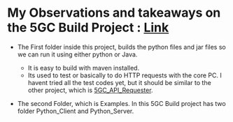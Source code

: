 # My Observations and takeaways on the 5GC Build Project : [Link](https://github.com/H21lab/5GC_build)

- The First folder inside this project, builds the python files and jar files so we can run it using either python or Java.
	- It is easy to build with maven installed.
	- Its used to test or basically to do HTTP requests with the core PC. I havent tried all the test codes yet, but it should be similar to the other project, which is [5GC_API_Requester](https://github.com/tu2-atmanand/5G_Experiments/tree/main/5GC_API_Requester).

- The second Folder, which is Examples. In this 5GC Build project has two folder Python_Client and Python_Server.

